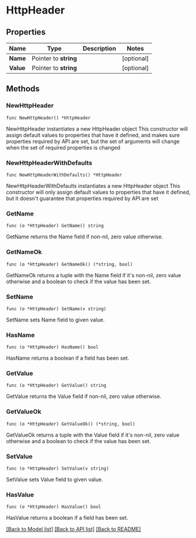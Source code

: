 # HttpHeader

## Properties

Name | Type | Description | Notes
------------ | ------------- | ------------- | -------------
**Name** | Pointer to **string** |  | [optional] 
**Value** | Pointer to **string** |  | [optional] 

## Methods

### NewHttpHeader

`func NewHttpHeader() *HttpHeader`

NewHttpHeader instantiates a new HttpHeader object
This constructor will assign default values to properties that have it defined,
and makes sure properties required by API are set, but the set of arguments
will change when the set of required properties is changed

### NewHttpHeaderWithDefaults

`func NewHttpHeaderWithDefaults() *HttpHeader`

NewHttpHeaderWithDefaults instantiates a new HttpHeader object
This constructor will only assign default values to properties that have it defined,
but it doesn't guarantee that properties required by API are set

### GetName

`func (o *HttpHeader) GetName() string`

GetName returns the Name field if non-nil, zero value otherwise.

### GetNameOk

`func (o *HttpHeader) GetNameOk() (*string, bool)`

GetNameOk returns a tuple with the Name field if it's non-nil, zero value otherwise
and a boolean to check if the value has been set.

### SetName

`func (o *HttpHeader) SetName(v string)`

SetName sets Name field to given value.

### HasName

`func (o *HttpHeader) HasName() bool`

HasName returns a boolean if a field has been set.

### GetValue

`func (o *HttpHeader) GetValue() string`

GetValue returns the Value field if non-nil, zero value otherwise.

### GetValueOk

`func (o *HttpHeader) GetValueOk() (*string, bool)`

GetValueOk returns a tuple with the Value field if it's non-nil, zero value otherwise
and a boolean to check if the value has been set.

### SetValue

`func (o *HttpHeader) SetValue(v string)`

SetValue sets Value field to given value.

### HasValue

`func (o *HttpHeader) HasValue() bool`

HasValue returns a boolean if a field has been set.


[[Back to Model list]](../README.md#documentation-for-models) [[Back to API list]](../README.md#documentation-for-api-endpoints) [[Back to README]](../README.md)


